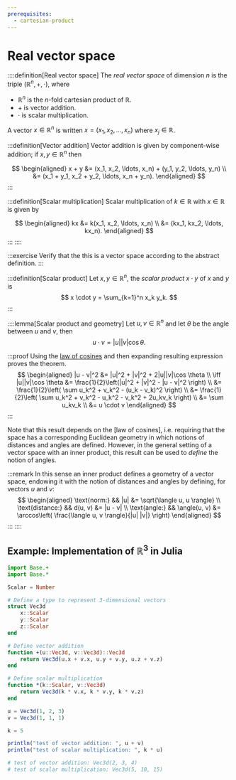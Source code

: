 ```yaml
---
prerequisites:
  - cartesian-product
---
```


# Real vector space

::::definition[Real vector space]
The _real vector space_ of dimension $n$ is the triple $(\mathbb{R}^n, +, \cdot)$, where

- $ℝ^n$ is the $n$-fold cartesian product of $\mathbb{R}$.
- $+$ is vector addition.
- $\cdot$ is scalar multiplication.

A vector $x \in \mathbb{R}^n$ is written $x = (x_1, x_2, \ldots, x_n)$ where $x_j \in \mathbb{R}$.

:::definition[Vector addition]
Vector addition is given by component-wise addition; if $x, y \in ℝ^n$ then

$$
\begin{aligned}
x + y &= (x_1, x_2, \ldots, x_n) + (y_1, y_2, \ldots, y_n) \\
      &= (x_1 + y_1, x_2 + y_2, \ldots, x_n + y_n).
\end{aligned}
$$
:::

:::definition[Scalar multiplication]
Scalar multiplication of $k \in \mathbb{R}$ with $x \in \mathbb{R}$ is given by

$$
\begin{aligned}
kx &= k(x_1, x_2, \ldots, x_n) \\
   &= (kx_1, kx_2, \ldots, kx_n).
\end{aligned}
$$
:::
::::

:::exercise
Verify that the this is a vector space according to the abstract definition.
:::

:::definition[Scalar product]
Let $x, y \in \mathbb{R}^n$, the _scalar product_ $x\cdot y$ of $x$ and $y$ is
$$
x \cdot y = \sum_{k=1}^n x_k y_k.
$$
:::


::::lemma[Scalar product and geometry]
Let $u, v \in \mathbb{R}^n$ and let $\theta$ be the angle between $u$ and $v$, then
$$
u \cdot v = |u| |v| \cos \theta.
$$


:::proof
Using the [law of cosines]() and then expanding resulting expression proves the theorem.
$$
\begin{aligned}
|u - v|^2 &= |u|^2 + |v|^2 + 2|u||v|\cos \theta \\
\iff |u||v|\cos \theta &= \frac{1}{2}\left(|u|^2 + |v|^2 - |u - v|^2 \right) \\
&= \frac{1}{2}\left( \sum u_k^2 + v_k^2 - (u_k - v_k)^2 \right) \\
&= \frac{1}{2}\left( \sum u_k^2 + v_k^2 - u_k^2 - v_k^2 + 2u_kv_k \right) \\
&= \sum u_kv_k \\
&= u \cdot v
\end{aligned}
$$
:::

Note that this result depends on the [law of cosines], i.e. requiring that the space has a corresponding Euclidean geometry in which notions of distances and angles are defined. However, in the general setting of a vector space with an inner product, this result can be used to _define_ the notion of angles.

:::remark
In this sense an inner product defines a geometry of a vector space, endowing it with the notion of distances and angles by defining, for vectors $u$ and $v$:
$$
\begin{aligned}
\text{norm:} && |u| &= \sqrt{\langle u, u \rangle} \\
\text{distance:} && d(u, v) &= |u - v| \\
\text{angle:} && \angle(u, v) &= \arccos\left( \frac{\langle u, v \rangle}{|u| |v|} \right)
\end{aligned}
$$
:::
::::


## Example: Implementation of $ℝ^3$ in Julia

```julia
import Base.+
import Base.*

Scalar = Number

# Define a type to represent 3-dimensional vectors
struct Vec3d
    x::Scalar
    y::Scalar
    z::Scalar
end

# Define vector addition
function +(u::Vec3d, v::Vec3d)::Vec3d
    return Vec3d(u.x + v.x, u.y + v.y, u.z + v.z)
end

# Define scalar multiplication
function *(k::Scalar, v::Vec3d)
    return Vec3d(k * v.x, k * v.y, k * v.z)
end

u = Vec3d(1, 2, 3)
v = Vec3d(1, 1, 1)

k = 5

println("test of vector addition: ", u + v)
println("test of scalar multiplication: ", k * u)

# test of vector addition: Vec3d(2, 3, 4)
# test of scalar multiplication: Vec3d(5, 10, 15)
```
